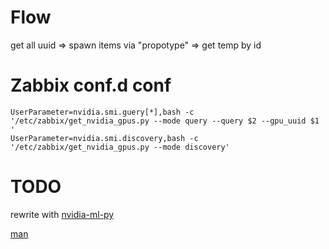 # Flow

get all uuid => spawn items via "propotype" => get temp by id

# Zabbix conf.d conf

```
UserParameter=nvidia.smi.guery[*],bash -c '/etc/zabbix/get_nvidia_gpus.py --mode query --query $2 --gpu_uuid $1 '
UserParameter=nvidia.smi.discovery,bash -c '/etc/zabbix/get_nvidia_gpus.py --mode discovery'
```

# TODO

rewrite with
[nvidia-ml-py](https://pypi.python.org/pypi/nvidia-ml-py/)

[man](https://pythonhosted.org/nvidia-ml-py/)
